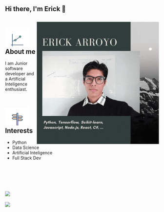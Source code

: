 ## Hi there, I'm Erick 👋
<div>
    <img align="right" src="./Github-Profile-Me.gif"/>
    <h2>
        <img src="./animat-linechart-color.gif" height="80px" style="object-position: 0 20px;"/>
        About me
    </h2>
    <p>I am Junior software developer and a Artificial Inteligence enthusiast.</p>
    <h2>
        <img src="./animat-sign-post-color.gif" height="80px" style="object-position: 0 20px;"/>
        Interests
    </h2>
    <ul>
        <li>Python</li>
        <li>Data Science</li>
        <li>Artificial Inteligence</li>
        <li>Full Stack Dev</li>
    </ul>
</div>
<a href="https://github.com/anuraghazra/github-readme-stats">
<br><br><br><br><br>
<img align="center" src="https://github-readme-stats.vercel.app/api?username=erick-incs&show_icons=true&theme=tokyonight" />
</a>
<br><br>
<a href="https://github.com/anuraghazra/convoychat">
  <img align="center" src="https://github-readme-stats.vercel.app/api/top-langs/?username=erick-incs&layout=compact&langs_count=6&theme=tokyonight" />
</a>


<!--
**Erick-INCS/Erick-INCS** is a ✨ _special_ ✨ repository because its `README.md` (this file) appears on your GitHub profile.

Here are some ideas to get you started:

- 🔭 I’m currently working on ...
- 🌱 I’m currently learning ...
- 👯 I’m looking to collaborate on ...
- 🤔 I’m looking for help with ...
- 💬 Ask me about ...
- 📫 How to reach me: ...
- 😄 Pronouns: ...
- ⚡ Fun fact: ...
-->
